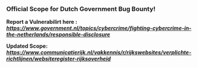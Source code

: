 ### Official Scope for Dutch Government Bug Bounty!

**Report a Vulnerabilirt here :**
***https://www.government.nl/topics/cybercrime/fighting-cybercrime-in-the-netherlands/responsible-disclosure***

**Updated Scope:**
***https://www.communicatierijk.nl/vakkennis/r/rijkswebsites/verplichte-richtlijnen/websiteregister-rijksoverheid***
